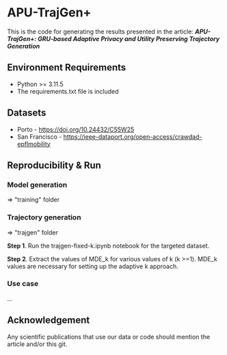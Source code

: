 # APU-TrajGen+

This is the code for generating the results presented in the article: ***APU-TrajGen+: GRU-based Adaptive Privacy and
Utility Preserving Trajectory Generation***

## Environment Requirements

- Python >= 3.11.5
- The requirements.txt file is included

## Datasets

- Porto - https://doi.org/10.24432/C55W25
- San Francisco - https://ieee-dataport.org/open-access/crawdad-epflmobility

## Reproducibility & Run

### Model generation

=> "training" folder

### Trajectory generation

=> "trajgen" folder

**Step 1**. Run the trajgen-fixed-k.ipynb notebook for the targeted dataset.

**Step 2**. Extract the values of MDE_k for various values of k (k >=1). MDE_k values are necessary for setting up the adaptive k approach.

### Use case

...

## Acknowledgement

Any scientific publications that use our data or code should mention the article and/or this git.
